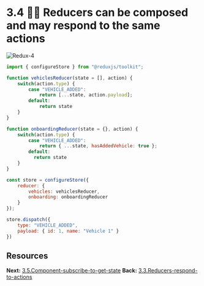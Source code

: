 # 3.4 🤷‍♂️ Reducers can be composed and may respond to the same actions

![Redux-4](Redux-4.png)

```javascript
import { configureStore } from "@reduxjs/toolkit";

function vehiclesReducer(state = [], action) {
	switch(action.type) {
		case "VEHICLE_ADDED":
			return [...state, action.payload];
	    default:
			return state
	}
}

function onboardingReducer(state = {}, action) {
	switch(action.type) {
		case "VEHICLE_ADDED":
			return { ...state, hasAddedVehicle: true };
	    default:
	      return state
	}
}

const store = configureStore({
	reducer: {
		vehicles: vehiclesReducer,
		onboarding: onboardingReducer
	}
});

store.dispatch({ 
	type: "VEHICLE_ADDED",
	payload: { id: 1, name: "Vehicle 1" }
})
```


## Resources

**Next:** [3.5.Component-subscribe-to-get-state](3.5.Component-subscribe-to-get-state.md)
**Back:** [3.3.Reducers-respond-to-actions](3.3.Reducers-respond-to-actions.md)